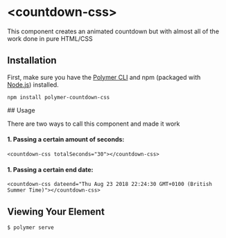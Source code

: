# \<countdown-css\>

This component creates an animated countdown but with almost all of the work done in pure HTML/CSS

## Installation

First, make sure you have the [Polymer CLI](https://www.npmjs.com/package/polymer-cli) and npm (packaged with [Node.js](https://nodejs.org)) installed.

```
npm install polymer-countdown-css
```

## Usage

There are two ways to call this component and made it work

#### 1. Passing a certain amount of seconds:
`<countdown-css totalSeconds="30"></countdown-css>`

#### 1. Passing a certain end date:
`<countdown-css dateend="Thu Aug 23 2018 22:24:30 GMT+0100 (British Summer Time)"></countdown-css>`

## Viewing Your Element

```
$ polymer serve
```
